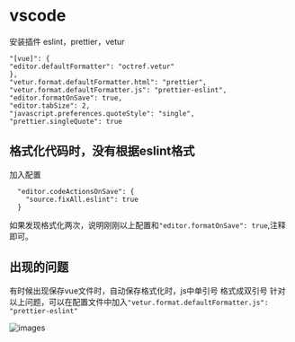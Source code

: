 # vscode



安装插件
eslint，prettier，vetur



```
"[vue]": {
"editor.defaultFormatter": "octref.vetur"
},
"vetur.format.defaultFormatter.html": "prettier",
"vetur.format.defaultFormatter.js": "prettier-eslint",
"editor.formatOnSave": true,
"editor.tabSize": 2,
"javascript.preferences.quoteStyle": "single",
"prettier.singleQuote": true
```


## 格式化代码时，没有根据eslint格式

加入配置

```
  "editor.codeActionsOnSave": {
    "source.fixAll.eslint": true
  }
```

如果发现格式化两次，说明刚刚以上配置和`"editor.formatOnSave": true`,注释即可。

## 出现的问题
有时候出现保存vue文件时，自动保存格式化时，js中单引号 格式成双引号
针对以上问题，可以在配置文件中加入`"vetur.format.defaultFormatter.js": "prettier-eslint"`

![images](../../images/20210713a.png)